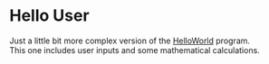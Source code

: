 # Hello User
Just a little bit more complex version of the [HelloWorld](https://github.com/aminrajbanshi/Beginners-Cplusplus/tree/main/HelloWorld "Google's Homepage") program.  
This one includes user inputs and some mathematical calculations.  
